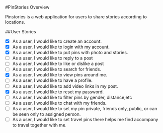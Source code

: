 #PinStories Overview

Pinstories is a web application for users to share stories according to locations.

##User Stories
- [X] As a user, I would like to create an account.
- [X] As a user, I would like to login with my account.
- [X] As a user, I would like to put pins with photo and stories.
- [ ] As a user, I would like to reply to a post
- [ ] As a user, I would like to like or dislike a post
- [ ] As a user, I would like to search for friends.
- [X] As a user, I would like to view pins around me.
- [ ] As a user, I would like to have a profile.
- [ ] As a user, I would like to add video links in my post.
- [X] As a user, I would like to reset my password.
- [ ] As a user, I would like to filter pins by gender, distance,etc
- [ ] As a user, I would like to chat with my friends.
- [ ] As a user, I would like to set my pin private, friends only, public, or can be seen only to assigned person.
- [ ] As a user, I would like to set travel pins there helps me find accompany to travel together with me.
